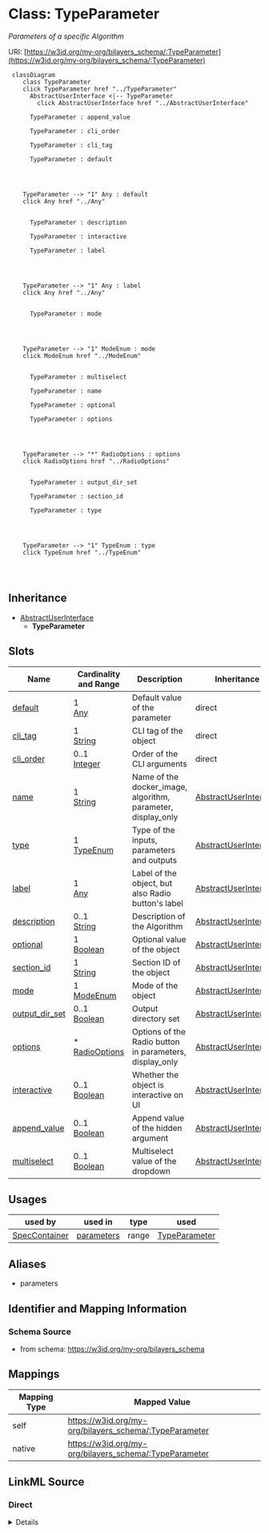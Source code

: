 

# Class: TypeParameter


_Parameters of a specific Algorithm_





URI: [https://w3id.org/my-org/bilayers_schema/:TypeParameter](https://w3id.org/my-org/bilayers_schema/:TypeParameter)






```mermaid
 classDiagram
    class TypeParameter
    click TypeParameter href "../TypeParameter"
      AbstractUserInterface <|-- TypeParameter
        click AbstractUserInterface href "../AbstractUserInterface"
      
      TypeParameter : append_value
        
      TypeParameter : cli_order
        
      TypeParameter : cli_tag
        
      TypeParameter : default
        
          
    
    
    TypeParameter --> "1" Any : default
    click Any href "../Any"

        
      TypeParameter : description
        
      TypeParameter : interactive
        
      TypeParameter : label
        
          
    
    
    TypeParameter --> "1" Any : label
    click Any href "../Any"

        
      TypeParameter : mode
        
          
    
    
    TypeParameter --> "1" ModeEnum : mode
    click ModeEnum href "../ModeEnum"

        
      TypeParameter : multiselect
        
      TypeParameter : name
        
      TypeParameter : optional
        
      TypeParameter : options
        
          
    
    
    TypeParameter --> "*" RadioOptions : options
    click RadioOptions href "../RadioOptions"

        
      TypeParameter : output_dir_set
        
      TypeParameter : section_id
        
      TypeParameter : type
        
          
    
    
    TypeParameter --> "1" TypeEnum : type
    click TypeEnum href "../TypeEnum"

        
      
```





## Inheritance
* [AbstractUserInterface](AbstractUserInterface.md)
    * **TypeParameter**



## Slots

| Name | Cardinality and Range | Description | Inheritance |
| ---  | --- | --- | --- |
| [default](default.md) | 1 <br/> [Any](Any.md) | Default value of the parameter | direct |
| [cli_tag](cli_tag.md) | 1 <br/> [String](String.md) | CLI tag of the object | direct |
| [cli_order](cli_order.md) | 0..1 <br/> [Integer](Integer.md) | Order of the CLI arguments | direct |
| [name](name.md) | 1 <br/> [String](String.md) | Name of the docker_image, algorithm, parameter, display_only | [AbstractUserInterface](AbstractUserInterface.md) |
| [type](type.md) | 1 <br/> [TypeEnum](TypeEnum.md) | Type of the inputs, parameters and outputs | [AbstractUserInterface](AbstractUserInterface.md) |
| [label](label.md) | 1 <br/> [Any](Any.md) | Label of the object, but also Radio button's label | [AbstractUserInterface](AbstractUserInterface.md) |
| [description](description.md) | 0..1 <br/> [String](String.md) | Description of the Algorithm | [AbstractUserInterface](AbstractUserInterface.md) |
| [optional](optional.md) | 1 <br/> [Boolean](Boolean.md) | Optional value of the object | [AbstractUserInterface](AbstractUserInterface.md) |
| [section_id](section_id.md) | 1 <br/> [String](String.md) | Section ID of the object | [AbstractUserInterface](AbstractUserInterface.md) |
| [mode](mode.md) | 1 <br/> [ModeEnum](ModeEnum.md) | Mode of the object | [AbstractUserInterface](AbstractUserInterface.md) |
| [output_dir_set](output_dir_set.md) | 0..1 <br/> [Boolean](Boolean.md) | Output directory set | [AbstractUserInterface](AbstractUserInterface.md) |
| [options](options.md) | * <br/> [RadioOptions](RadioOptions.md) | Options of the Radio button in parameters, display_only | [AbstractUserInterface](AbstractUserInterface.md) |
| [interactive](interactive.md) | 0..1 <br/> [Boolean](Boolean.md) | Whether the object is interactive on UI | [AbstractUserInterface](AbstractUserInterface.md) |
| [append_value](append_value.md) | 0..1 <br/> [Boolean](Boolean.md) | Append value of the hidden argument | [AbstractUserInterface](AbstractUserInterface.md) |
| [multiselect](multiselect.md) | 0..1 <br/> [Boolean](Boolean.md) | Multiselect value of the dropdown | [AbstractUserInterface](AbstractUserInterface.md) |





## Usages

| used by | used in | type | used |
| ---  | --- | --- | --- |
| [SpecContainer](SpecContainer.md) | [parameters](parameters.md) | range | [TypeParameter](TypeParameter.md) |




## Aliases


* parameters



## Identifier and Mapping Information







### Schema Source


* from schema: https://w3id.org/my-org/bilayers_schema




## Mappings

| Mapping Type | Mapped Value |
| ---  | ---  |
| self | https://w3id.org/my-org/bilayers_schema/:TypeParameter |
| native | https://w3id.org/my-org/bilayers_schema/:TypeParameter |







## LinkML Source

<!-- TODO: investigate https://stackoverflow.com/questions/37606292/how-to-create-tabbed-code-blocks-in-mkdocs-or-sphinx -->

### Direct

<details>
```yaml
name: TypeParameter
description: Parameters of a specific Algorithm
from_schema: https://w3id.org/my-org/bilayers_schema
aliases:
- parameters
is_a: AbstractUserInterface
slots:
- default
- cli_tag
- cli_order

```
</details>

### Induced

<details>
```yaml
name: TypeParameter
description: Parameters of a specific Algorithm
from_schema: https://w3id.org/my-org/bilayers_schema
aliases:
- parameters
is_a: AbstractUserInterface
attributes:
  default:
    name: default
    description: Default value of the parameter
    from_schema: https://w3id.org/my-org/bilayers_schema
    rank: 1000
    alias: default
    owner: TypeParameter
    domain_of:
    - AbstractWorkflowDetails
    - TypeParameter
    - TypeDisplayOnly
    range: Any
    required: true
  cli_tag:
    name: cli_tag
    description: CLI tag of the object
    from_schema: https://w3id.org/my-org/bilayers_schema
    rank: 1000
    alias: cli_tag
    owner: TypeParameter
    domain_of:
    - AbstractWorkflowDetails
    - TypeParameter
    - HiddenArgs
    range: string
    required: true
  cli_order:
    name: cli_order
    description: Order of the CLI arguments
    from_schema: https://w3id.org/my-org/bilayers_schema
    rank: 1000
    alias: cli_order
    owner: TypeParameter
    domain_of:
    - AbstractWorkflowDetails
    - TypeParameter
    - HiddenArgs
    range: integer
    required: false
  name:
    name: name
    description: Name of the docker_image, algorithm, parameter, display_only
    from_schema: https://w3id.org/my-org/bilayers_schema
    rank: 1000
    alias: name
    owner: TypeParameter
    domain_of:
    - AbstractWorkflowDetails
    - AbstractUserInterface
    - ExecFunction
    - DockerImage
    - TypeAlgorithmFromCitation
    range: string
    required: true
  type:
    name: type
    description: Type of the inputs, parameters and outputs
    from_schema: https://w3id.org/my-org/bilayers_schema
    rank: 1000
    alias: type
    owner: TypeParameter
    domain_of:
    - AbstractWorkflowDetails
    - AbstractUserInterface
    range: TypeEnum
    required: true
  label:
    name: label
    description: Label of the object, but also Radio button's label
    from_schema: https://w3id.org/my-org/bilayers_schema
    rank: 1000
    alias: label
    owner: TypeParameter
    domain_of:
    - AbstractWorkflowDetails
    - AbstractUserInterface
    - RadioOptions
    range: Any
    required: true
  description:
    name: description
    description: Description of the Algorithm
    from_schema: https://w3id.org/my-org/bilayers_schema
    rank: 1000
    alias: description
    owner: TypeParameter
    domain_of:
    - AbstractWorkflowDetails
    - AbstractUserInterface
    - TypeAlgorithmFromCitation
    range: string
  optional:
    name: optional
    description: Optional value of the object
    from_schema: https://w3id.org/my-org/bilayers_schema
    rank: 1000
    alias: optional
    owner: TypeParameter
    domain_of:
    - AbstractWorkflowDetails
    - AbstractUserInterface
    range: boolean
    required: true
  section_id:
    name: section_id
    description: Section ID of the object
    from_schema: https://w3id.org/my-org/bilayers_schema
    rank: 1000
    alias: section_id
    owner: TypeParameter
    domain_of:
    - AbstractWorkflowDetails
    - AbstractUserInterface
    range: string
    required: true
  mode:
    name: mode
    description: Mode of the object
    from_schema: https://w3id.org/my-org/bilayers_schema
    rank: 1000
    alias: mode
    owner: TypeParameter
    domain_of:
    - AbstractWorkflowDetails
    - AbstractUserInterface
    range: ModeEnum
    required: true
  output_dir_set:
    name: output_dir_set
    description: Output directory set
    from_schema: https://w3id.org/my-org/bilayers_schema
    rank: 1000
    alias: output_dir_set
    owner: TypeParameter
    domain_of:
    - AbstractUserInterface
    range: boolean
    required: false
  options:
    name: options
    description: Options of the Radio button in parameters, display_only
    from_schema: https://w3id.org/my-org/bilayers_schema
    rank: 1000
    alias: options
    owner: TypeParameter
    domain_of:
    - AbstractUserInterface
    range: RadioOptions
    required: false
    multivalued: true
  interactive:
    name: interactive
    description: Whether the object is interactive on UI
    from_schema: https://w3id.org/my-org/bilayers_schema
    rank: 1000
    alias: interactive
    owner: TypeParameter
    domain_of:
    - AbstractUserInterface
    range: boolean
    required: false
  append_value:
    name: append_value
    description: Append value of the hidden argument
    from_schema: https://w3id.org/my-org/bilayers_schema
    rank: 1000
    alias: append_value
    owner: TypeParameter
    domain_of:
    - AbstractUserInterface
    - HiddenArgs
    range: boolean
    required: false
  multiselect:
    name: multiselect
    description: Multiselect value of the dropdown
    from_schema: https://w3id.org/my-org/bilayers_schema
    rank: 1000
    alias: multiselect
    owner: TypeParameter
    domain_of:
    - AbstractUserInterface
    range: boolean
    required: false

```
</details>